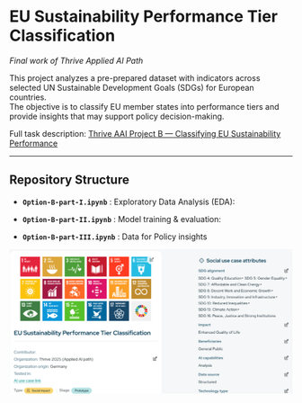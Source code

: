 # EU Sustainability Performance Tier Classification
*Final work of Thrive Applied AI Path*

This project analyzes a pre-prepared dataset with indicators across selected UN Sustainable Development Goals (SDGs) for European countries.  
The objective is to classify EU member states into performance tiers and provide insights that may support policy decision-making.  

Full task description: [Thrive AAI Project B — Classifying EU Sustainability Performance](https://github.com/RusiaL/Thrive-AAI-Project/blob/main/Thrive-AAI-Project-B.pdf)

---

## Repository Structure

- **`Option-B-part-I.ipynb`** : Exploratory Data Analysis (EDA):  

- **`Option-B-part-II.ipynb`** : Model training & evaluation:  

- **`Option-B-part-III.ipynb`** : Data for Policy insights

![Title page](use_case_documentation/Screenshot%2001.png)
